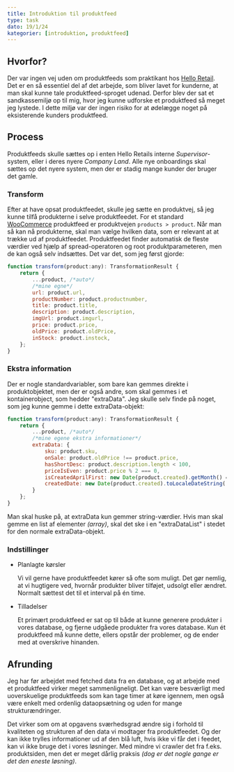 ```yaml
---
title: Introduktion til produktfeed
type: task
dato: 19/1/24
kategorier: [introduktion, produktfeed]
---
```


## Hvorfor?

Der var ingen vej uden om produktfeeds som praktikant hos [Hello Retail](https://helloretail.com). Det er en så essentiel del af det arbejde, som bliver lavet for kunderne, at man skal kunne tale produktfeed-sproget udenad. Derfor blev der sat et sandkassemiljø op til mig, hvor jeg kunne udforske et produktfeed så meget jeg lystede. I dette miljø var der ingen risiko for at ødelægge noget på eksisterende kunders produktfeed.

## Process

Produktfeeds skulle sættes op i enten Hello Retails interne *Supervisor*-system, eller i deres nyere *Company Land*. Alle nye onboardings skal sættes op det nyere system, men der er stadig mange kunder der bruger det gamle.

### Transform

Efter at have opsat produktfeedet, skulle jeg sætte en produktvej, så jeg kunne tilfå produkterne i selve produktfeedet. For et standard [WooCommerce](https://woo.com) produktfeed er produktvejen `products > product`. Når man så kan nå produkterne, skal man vælge hvilken data, som er relevant at at trække ud af produktfeedet. Produktfeedet finder automatisk de fleste værdier ved hjælp af spread-operatoren og root produktparameteren, men de kan også selv indsættes. Det var det, som jeg først gjorde:

```js
function transform(product:any): TransformationResult {
	return {
		...product, /*auto*/
        /*mine egne*/
		url: product.url,
		productNumber: product.productnumber,
		title: product.title,
		description: product.description,
		imgUrl: product.imgurl,
		price: product.price,
		oldPrice: product.oldPrice,
		inStock: product.instock,
	};
}
```

### Ekstra information

Der er nogle standardvariabler, som bare kan gemmes direkte i produktobjektet, men der er også andre, som skal gemmes i et kontainerobject, som hedder "extraData". Jeg skulle selv finde på noget, som jeg kunne gemme i dette extraData-objekt:

```js
function transform(product:any): TransformationResult {
	return {
		...product, /*auto*/
        /*mine egene ekstra informationer*/
		extraData: {
			sku: product.sku,
			onSale: product.oldPrice !== product.price,
			hasShortDesc: product.description.length < 100,
			priceIsEven: product.price % 2 === 0,
			isCreatedAprilFirst: new Date(product.created).getMonth() === 3 && new Date(product.created).getDate() === 1,
			createdDate: new Date(product.created).toLocaleDateString('da', { weekday:"long", year:"numeric", month:"long", day:"numeric"}),
		}
	};
}
```

Man skal huske på, at extraData kun gemmer string-værdier. Hvis man skal gemme en list af elementer *(array)*, skal det ske i en "extraDataList" i stedet for den normale extraData-objekt.

### Indstillinger

- Planlagte kørsler

    Vi vil gerne have produktfeedet kører så ofte som muligt. Det gør nemlig, at vi hugtigere ved, hvornår produkter bliver tilføjet, udsolgt eller ændret. Normalt sættest det til et interval på én time.

- Tilladelser

    Et primært produktfeed er sat op til både at kunne generere produkter i vores database, og fjerne udgåede produkter fra vores database. Kun ét produktfeed må kunne dette, ellers opstår der problemer, og de ender med at overskrive hinanden. 

## Afrunding

Jeg har før arbejdet med fetched data fra en database, og at arbejde med et produktfeed virker meget sammenligneligt. Det kan være besværligt med uoverskuelige produktfeeds som kan tage timer at køre igennem, men også være enkelt med ordenlig dataopsætning og uden for mange strukturændringer.

Det virker som om at opgavens sværhedsgrad ændre sig i forhold til kvaliteten og strukturen af den data vi modtager fra produktfeedet. Og der kan ikke trylles informationer ud af den blå luft, hvis ikke vi får det i feedet, kan vi ikke bruge det i vores løsninger. Med mindre vi crawler det fra f.eks. produktsiden, men det er meget dårlig praksis *(dog er det nogle gange er det den eneste løsning)*.